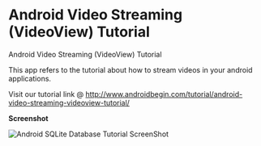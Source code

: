 Android Video Streaming (VideoView) Tutorial
============================================

Android Video Streaming (VideoView) Tutorial

This app refers to the tutorial about how to stream videos in your android applications. 

Visit our tutorial link @ http://www.androidbegin.com/tutorial/android-video-streaming-videoview-tutorial/

**Screenshot**

![Android SQLite Database Tutorial ScreenShot](http://androidbegincom.ipage.com/wp-content/uploads/2013/04/VideoStreamTutorial.png)

